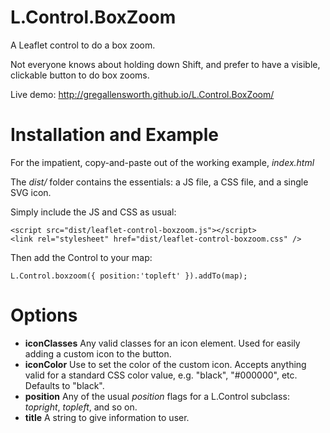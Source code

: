 # L.Control.BoxZoom
A Leaflet control to do a box zoom.

Not everyone knows about holding down Shift, and prefer to have a visible, clickable button to do box zooms.

Live demo: http://gregallensworth.github.io/L.Control.BoxZoom/

# Installation and Example
For the impatient, copy-and-paste out of the working example, _index.html_

The _dist/_  folder contains the essentials: a JS file, a CSS file, and a single SVG icon.

Simply include the JS and CSS as usual:

    <script src="dist/leaflet-control-boxzoom.js"></script>
    <link rel="stylesheet" href="dist/leaflet-control-boxzoom.css" />

Then add the Control to your map:

    L.Control.boxzoom({ position:'topleft' }).addTo(map);

# Options

* **iconClasses** Any valid classes for an icon element. Used for easily adding a custom icon to the button.
* **iconColor** Use to set the color of the custom icon. Accepts anything valid for a standard CSS color value, e.g. "black", "#000000", etc. Defaults to "black".
* **position** Any of the usual _position_ flags for a L.Control subclass: _topright_, _topleft_, and so on.
* **title** A string to give information to user.
